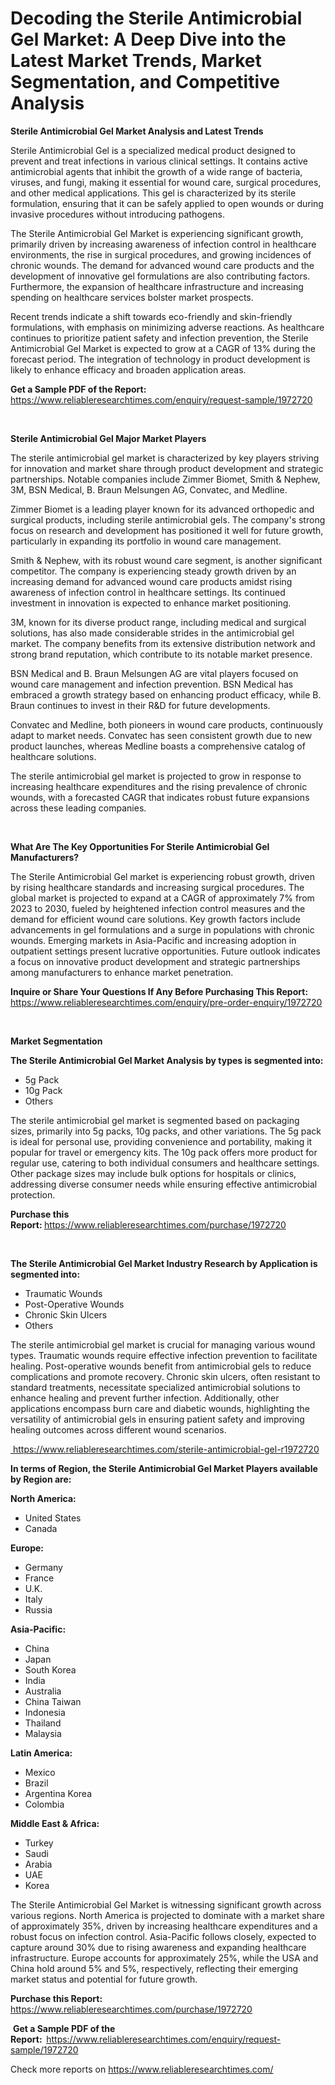 <p><h1>Decoding the Sterile Antimicrobial Gel Market: A Deep Dive into the Latest Market Trends, Market Segmentation, and Competitive Analysis</h1></p><p><strong>Sterile Antimicrobial Gel Market Analysis and Latest Trends</strong></p>
<p><p>Sterile Antimicrobial Gel is a specialized medical product designed to prevent and treat infections in various clinical settings. It contains active antimicrobial agents that inhibit the growth of a wide range of bacteria, viruses, and fungi, making it essential for wound care, surgical procedures, and other medical applications. This gel is characterized by its sterile formulation, ensuring that it can be safely applied to open wounds or during invasive procedures without introducing pathogens.</p><p>The Sterile Antimicrobial Gel Market is experiencing significant growth, primarily driven by increasing awareness of infection control in healthcare environments, the rise in surgical procedures, and growing incidences of chronic wounds. The demand for advanced wound care products and the development of innovative gel formulations are also contributing factors. Furthermore, the expansion of healthcare infrastructure and increasing spending on healthcare services bolster market prospects.</p><p>Recent trends indicate a shift towards eco-friendly and skin-friendly formulations, with emphasis on minimizing adverse reactions. As healthcare continues to prioritize patient safety and infection prevention, the Sterile Antimicrobial Gel Market is expected to grow at a CAGR of 13% during the forecast period. The integration of technology in product development is likely to enhance efficacy and broaden application areas.</p></p>
<p><strong>Get a Sample PDF of the Report:&nbsp;</strong> <a href="https://www.reliableresearchtimes.com/enquiry/request-sample/1972720?utm_campaign=2643&utm_medium=2&utm_source=Github&utm_content=ia&utm_term=09032025&utm_id=sterile-antimicrobial-gel">https://www.reliableresearchtimes.com/enquiry/request-sample/1972720</a></p>
<p>&nbsp;</p>
<p><strong>Sterile Antimicrobial Gel Major Market Players</strong></p>
<p><p>The sterile antimicrobial gel market is characterized by key players striving for innovation and market share through product development and strategic partnerships. Notable companies include Zimmer Biomet, Smith & Nephew, 3M, BSN Medical, B. Braun Melsungen AG, Convatec, and Medline.</p><p>Zimmer Biomet is a leading player known for its advanced orthopedic and surgical products, including sterile antimicrobial gels. The company's strong focus on research and development has positioned it well for future growth, particularly in expanding its portfolio in wound care management.</p><p>Smith & Nephew, with its robust wound care segment, is another significant competitor. The company is experiencing steady growth driven by an increasing demand for advanced wound care products amidst rising awareness of infection control in healthcare settings. Its continued investment in innovation is expected to enhance market positioning.</p><p>3M, known for its diverse product range, including medical and surgical solutions, has also made considerable strides in the antimicrobial gel market. The company benefits from its extensive distribution network and strong brand reputation, which contribute to its notable market presence.</p><p>BSN Medical and B. Braun Melsungen AG are vital players focused on wound care management and infection prevention. BSN Medical has embraced a growth strategy based on enhancing product efficacy, while B. Braun continues to invest in their R&D for future developments.</p><p>Convatec and Medline, both pioneers in wound care products, continuously adapt to market needs. Convatec has seen consistent growth due to new product launches, whereas Medline boasts a comprehensive catalog of healthcare solutions.</p><p>The sterile antimicrobial gel market is projected to grow in response to increasing healthcare expenditures and the rising prevalence of chronic wounds, with a forecasted CAGR that indicates robust future expansions across these leading companies.</p></p>
<p>&nbsp;</p>
<p><strong>What Are The Key Opportunities For Sterile Antimicrobial Gel Manufacturers?</strong></p>
<p><p>The Sterile Antimicrobial Gel market is experiencing robust growth, driven by rising healthcare standards and increasing surgical procedures. The global market is projected to expand at a CAGR of approximately 7% from 2023 to 2030, fueled by heightened infection control measures and the demand for efficient wound care solutions. Key growth factors include advancements in gel formulations and a surge in populations with chronic wounds. Emerging markets in Asia-Pacific and increasing adoption in outpatient settings present lucrative opportunities. Future outlook indicates a focus on innovative product development and strategic partnerships among manufacturers to enhance market penetration.</p></p>
<p><strong>Inquire or Share Your Questions If Any Before Purchasing This Report:</strong> <a href="https://www.reliableresearchtimes.com/enquiry/pre-order-enquiry/1972720?utm_campaign=2643&utm_medium=2&utm_source=Github&utm_content=ia&utm_term=09032025&utm_id=sterile-antimicrobial-gel">https://www.reliableresearchtimes.com/enquiry/pre-order-enquiry/1972720</a></p>
<p>&nbsp;</p>
<p><strong>Market Segmentation</strong></p>
<p><strong>The Sterile Antimicrobial Gel Market Analysis by types is segmented into:</strong></p>
<p><ul><li>5g Pack</li><li>10g Pack</li><li>Others</li></ul></p>
<p><p>The sterile antimicrobial gel market is segmented based on packaging sizes, primarily into 5g packs, 10g packs, and other variations. The 5g pack is ideal for personal use, providing convenience and portability, making it popular for travel or emergency kits. The 10g pack offers more product for regular use, catering to both individual consumers and healthcare settings. Other package sizes may include bulk options for hospitals or clinics, addressing diverse consumer needs while ensuring effective antimicrobial protection.</p></p>
<p><strong>Purchase this Report:&nbsp;</strong><a href="https://www.reliableresearchtimes.com/purchase/1972720?utm_campaign=2643&utm_medium=2&utm_source=Github&utm_content=ia&utm_term=09032025&utm_id=sterile-antimicrobial-gel">https://www.reliableresearchtimes.com/purchase/1972720</a></p>
<p>&nbsp;</p>
<p><strong>The Sterile Antimicrobial Gel Market Industry Research by Application is segmented into:</strong></p>
<p><ul><li>Traumatic Wounds</li><li>Post-Operative Wounds</li><li>Chronic Skin Ulcers</li><li>Others</li></ul></p>
<p><p>The sterile antimicrobial gel market is crucial for managing various wound types. Traumatic wounds require effective infection prevention to facilitate healing. Post-operative wounds benefit from antimicrobial gels to reduce complications and promote recovery. Chronic skin ulcers, often resistant to standard treatments, necessitate specialized antimicrobial solutions to enhance healing and prevent further infection. Additionally, other applications encompass burn care and diabetic wounds, highlighting the versatility of antimicrobial gels in ensuring patient safety and improving healing outcomes across different wound scenarios.</p></p>
<p><a href="https://www.reliableresearchtimes.com/sterile-antimicrobial-gel-r1972720?utm_campaign=2643&utm_medium=2&utm_source=Github&utm_content=ia&utm_term=09032025&utm_id=sterile-antimicrobial-gel">&nbsp;https://www.reliableresearchtimes.com/sterile-antimicrobial-gel-r1972720</a></p>
<p><strong>In terms of Region, the Sterile Antimicrobial Gel Market Players available by Region are:</strong></p>
<p>
    <p> <strong> North America: </strong>
        <ul>
            <li>United States</li>
            <li>Canada</li>
        </ul>
        </p> 
    <p> <strong> Europe: </strong>
        <ul>
            <li>Germany</li>
            <li>France</li>
            <li>U.K.</li>
            <li>Italy</li>
            <li>Russia</li>
        </ul>
        </p> 
    <p> <strong> Asia-Pacific: </strong>
        <ul>
            <li>China</li>
            <li>Japan</li>
            <li>South Korea</li>
            <li>India</li>
            <li>Australia</li>
            <li>China Taiwan</li>
            <li>Indonesia</li>
            <li>Thailand</li>
            <li>Malaysia</li>
        </ul>
        </p> 
    <p> <strong> Latin America: </strong>
        <ul>
            <li>Mexico</li>
            <li>Brazil</li>
            <li>Argentina Korea</li>
            <li>Colombia</li>
        </ul>
        </p> 
    <p> <strong> Middle East & Africa: </strong>
        <ul>
            <li>Turkey</li>
            <li>Saudi</li>
            <li>Arabia</li>
            <li>UAE</li>
            <li>Korea</li>
        </ul>
    </p>
    </p>
<p><p>The Sterile Antimicrobial Gel Market is witnessing significant growth across various regions. North America is projected to dominate with a market share of approximately 35%, driven by increasing healthcare expenditures and a robust focus on infection control. Asia-Pacific follows closely, expected to capture around 30% due to rising awareness and expanding healthcare infrastructure. Europe accounts for approximately 25%, while the USA and China hold around 5% and 5%, respectively, reflecting their emerging market status and potential for future growth.</p></p>
<p><strong>Purchase this Report: </strong><a href="https://www.reliableresearchtimes.com/purchase/1972720?utm_campaign=2643&utm_medium=2&utm_source=Github&utm_content=ia&utm_term=09032025&utm_id=sterile-antimicrobial-gel">https://www.reliableresearchtimes.com/purchase/1972720</a></p>
<p>&nbsp;<strong>Get a Sample PDF of the Report:&nbsp;&nbsp;</strong><a href="https://www.reliableresearchtimes.com/enquiry/request-sample/1972720?utm_campaign=2643&utm_medium=2&utm_source=Github&utm_content=ia&utm_term=09032025&utm_id=sterile-antimicrobial-gel">https://www.reliableresearchtimes.com/enquiry/request-sample/1972720</a></p>
<p><strong></strong></p>
<p>Check more reports on <a href="https://www.reliableresearchtimes.com/?utm_campaign=2643&utm_medium=2&utm_source=Github&utm_content=ia&utm_term=09032025&utm_id=sterile-antimicrobial-gel">https://www.reliableresearchtimes.com/</a></p>